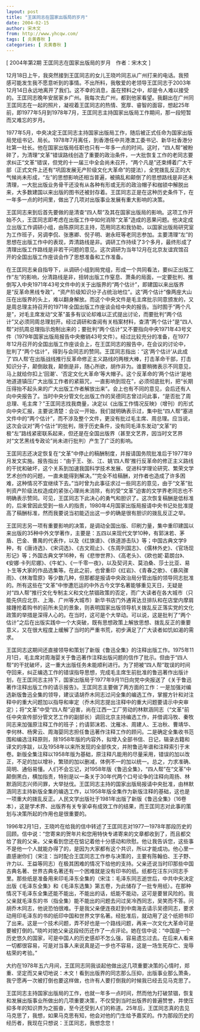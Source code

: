 ```yaml
---
layout: post
title: "王匡同志在国家出版局的岁月"
date: 2004-02-15
author: 宋木文
from: http://www.yhcqw.com/
tags: [ 炎黄春秋 ]
categories: [ 炎黄春秋 ]
---
```



[ 2004年第2期 王匡同志在国家出版局的岁月　作者：宋木文 ]


12月18日上午，我突然接到王匡同志的女儿王晓吟同志从广州打来的电话。我预感可能发生我不愿意听到的事情。不出所料，我敬爱的老领导王匡同志于2003年12月14日永远地离开了我们。这不幸的消息，虽在预料之中，却是令人难以接受的。王匡同志晚年安居家乡广州。我每次去广州，都到他家看望。我翻出在广州同王匡同志在一起的照片，凝视着王匡同志的热情、宽厚、睿智的面容，想起25年前，即1977年5月到1978年7月，王匡同志主持国家出版局工作期间，那一段短暂而又难忘的岁月。


1977年5月，中央决定王匡同志主持国家出版局工作，随后被正式任命为国家出版局党组书记、局长。1978年7月离任，到香港任中共港澳工委书记、新华社香港分社第一社长。他在国家出版局任职也只有一年多一点的时间。这时，“四人帮”被粉碎了，为清理“文革”错误路线创造了重要的政治条件，一大批恢复工作的老同志要求纠正“文革”错误，但党的十一届三中全会尚未召开，“两个凡是”还束缚着广大干部（正式文件上还有“巩固发展无产阶级文化大革命”的提法），全党拨乱反正的大气候尚未形成，“左”的思想影响还相当普遍，被搞乱和颠倒了的思想路线是非还未清理，一大批出版业务骨干还没有从各种有形或无形的政治帽子和枷锁中解脱出来，大多数建国以来出版的图书还被封存着。王匡同志正是在这种历史条件下，在一年多一点的时间里，做出了几项对出版事业发展有重大影响的决策。


王匡同志来到后首先要做的是清查“四人帮”及其在国家出版局的影响。这项工作开始不久，王匡同志即考虑在出版工作中如何消除“文革”造成的恶果问题。他决定成立出版工作调研小组，由陈原同志主持，范用同志和我协助，以国家出版局研究室为工作班子，另调李侃、张惠卿、倪子明、谢永旺等老同志参加。主要清理“左”的思想在出版工作中的表现，弄清路线是非。调研工作持续了3个多月，最终形成了清理出版工作路线是非若干问题的意见。这次调研为当年12月在北京友谊宾馆召开的全国出版工作座谈会作了思想准备和工作准备。


在王匡同志亲自指导下，从调研小组到局党组，形成一个共同看法，要纠正出版工作“左”的影响，分清路线是非，扭转出版工作窒息、萧条的局面，一定要批判、推倒写入中央1971年43号文件中的关于出版界的“两个估计”，即建国以来出版界是“反革命黑线专政”，“资产阶级知识分子占统治地位”。这“两个估计”像两座大山压在出版界的头上，难以翻身解放。而这个中央文件是毛主席批示同意颁发的，又是周总理主持召开的1971年全国出版工作座谈会给中央的报告。当时囿于“两个凡是”，对毛主席发动“文革”虽多有议论却难以正式提出讨论，而要批判“两个估计”又必须同周总理划开。经过调研和查阅有关档案材料，查清“两个估计”是“四人帮”对抗周总理指示炮制出来的；要批判“两个估计”又不要指向中央1971年43号文件（1979年国家出版局报告中央撤销43号文件）。经过比较充分的准备，在1977年12月召开的全国出版工作座谈会上，在王匡同志的报告中，在会议的讨论中，批判了“两个估计”，得到与会同志的赞同。王匡同志指出：“这‘两个估计’从此成了‘四人帮’在出版战线推行反革命修正主义路线的两根大棒，打击革命干部，打击知识分子，颠倒敌我，颠倒是非，随心所欲，胡作非为。谁要稍微表示不同意见，马上就给你扣上‘回潮’、‘否定文化大革命’等大帽子。这个反革命的‘两个估计’是地地道道镇压广大出版工作者的紧箍咒，一直影响到现在”，必须彻底批判，把“长期压得抬不起头来的广大出版工作者解放出来”。会上也有不同的意见，会后还有人向中央报告了。当时中央分管文化出版工作的吴德同志曾过问此事，“是否批了周总理、毛主席？”王匡同志找我商量，决定以《出版工作情况反映》（增刊）的形式向中央汇报，主要说清楚：会议一开始，我们就明确表示过，集中批“四人帮”塞进文件中的“两个估计”，而不涉及整个文件，更没有批过毛主席、周总理。应当说，这次会议对“两个估计”的批判，限于历史条件，没有同毛泽东发动“文革”的极“左”路线紧密联系起来，但还是在全国出版界（甚至文艺界，因当时文艺界对“文艺黑线专政论”尚未进行批判）产生了广泛的影响。


王匡同志还决定恢复在“文革”中停止的稿酬制度，并报请国务院批准后于1977年9月发文实施。报告指出：“由于王、张、江、姚‘四人帮’推行反革命的修正主义路线的干扰和破坏，这个关系到加速我国科学技术发展、促进科学理论研究、繁荣文学艺术创作的问题，一直未能得到解决。”“完全不给稿酬，对作者也造成了许多困难，这种情况不宜继续下去。”当时曾为此事征求过一些同志的意见，由于“文革”批判资产阶级法权造成的紧张心理尚未消除，有的受“文革”迫害的文学界老同志也不明确表示赞同。可见，王匡同志下此决心的勇气和胆识了。这次恢复稿酬是低标准的，后来曾因此受到一些人的指责，1980年4月国家出版局报请中央书记处批准提高了稿酬标准，然而我要说当初能迈出这一步的确是很有胆识的拨乱反正之举。


王匡同志另一项有重要影响的决策，是调动全国出版、印刷力量，集中重印建国以来出版的35种中外文学著作，主要是：五四以来现代文学10种，有郭沫若、茅盾、巴金、曹禺的代表作，以及《红旗谱》、《铁道游击队》等；中国古典文学9种，有《唐诗选》、《宋词选》、《古文观止》、《东周列国志》、《儒林外史》、《官场现形记》等；外国古典文学16种，有《悲惨世界》、《高老头》、《欧也妮·葛朗台》、《安娜·卡列尼娜》、《牛虻》、《一千零一夜》，以及契诃夫、莫泊桑、莎士比亚、易卜生等大家的作品选集等。在此之前，也曾重印《红岩》、《青春之歌》、《暴风骤雨》、《林海雪原》等少数几种，但那都是报请中央政治局分管出版的领导同志批准的。所有这些在“文革”中惨遭厄运的中外古今文学名著能够重见天日，无疑是对“四人帮”推行文化专制主义和文化禁锢政策的否定，而广大读者在各大城市（只能先供应北京、上海、广州等大城市）新华书店门外通宵达旦排队和在店堂内摩肩接踵抢着购书的前所未见的景象，则表明国家出版领导机关拨乱反正落实党的文化政策的举措是深得人心的。在当时，这可是个大举动。可以说，这是批判了“两个估计”之后在出版实践中一个大突破，既有思想政策上解放思想、拨乱反正的重要意义，又在很大程度上缓解了当时的严重书荒，初步满足了广大读者如饥如渴的需求。


王匡同志这期间还直接领导和策划了新版《鲁迅全集》的注释出版工作。1975年11月1日，毛主席对周海婴关于鲁迅著作注释出版问题的信作了批示。但由于“四人帮”的干扰破坏，这一重大出版任务未能顺利进行。为了把被“四人帮”耽误的时间夺回来，纠正编选工作的错误指导思想，完成毛主席生前批准的鲁迅著作出版计划，在王匡同志主持下，国家出版局于1977年9月11日向党中央报送了《关于鲁迅著作注释出版工作的请示报告》。王匡同志主要做了两方面的工作：一是加强对编选新版鲁迅全集的领导，建议请胡乔木同志过问全集的编选工作，掌握方针和对注释中的重大问题加以指导和审定（乔木同志提出注释中的重大问题要请示中央审定）；将“文革”中受“四人帮”迫害，尚在江西一工厂劳动的林默涵同志（“文革”前任中央宣传部分管文艺工作的副部长）调回北京主持编选工作，并借调冯牧、秦牧同志来加强原注释工作的班子；约请郭沫若、沈雁冰、周建人、王冶秋、曹靖华、李何林、杨霁云、周海婴同志担任鲁迅著作注释工作的顾问。二是确定全集收书范围和编选注释原则，除1958年版的内容外，拟增入全部书信、日记，辑录古籍和译文的序跋，以及1958年以来所发现的全部佚文，并附鲁迅年谱和注释索引于末卷。新版全集注释以1958年版为基础，原注释凡能用的尽量采用，错误的加以改正，不足的加以增补，繁琐的加以删减，体例不一的加以统一。总之，力求准确、简明、通俗易懂。人们不会忘记，对1958年版《鲁迅全集》，“四人帮”在“文革”中颠倒黑白，横加指责，特别是以一条关于30年代两个口号论争的注释向周扬、林默涵同志兴师问罪，大举挞伐。王匡同志主持的国家出版局报请中央批准，由林默涵同志主持新版全集的编选工作，以1958年版全集作为新版注释的基础，这也是一项重大的拨乱反正。人民文学出版社于1981年出版了新版《鲁迅全集》（16卷本），这是学术界、出版界有关专家卓有成效工作的结果，而王匡同志对此事的策划与决策所起的作用也是很重要的。


1996年2月1日，王晓吟在给我的信中转述了王匡同志对1977—1978年那段历史的回顾。信中说：“您寄来的贺年片和您用特快专递寄来的文章都收到了，而且都交给了我的父亲。父亲看到您还在惦记着他十分感动和欣慰。他让我告诉您，这些事不是他一个人就能办得了的，是因为大家都有这个共识，所以才能成功。他心里一直感谢你们（宋注：当时配合王匡同志工作参与决策的，主要有陈翰伯、王子野、许力以、王益等同志）在极其困难的情况下给他的支持。父亲还说当时印那些中国古典名著、世界古典名著还有一个困难就是没有印书的纸。纸都在汪东兴同志手里。那些纸是准备用来印毛泽东全集的（宋注：毛泽东同志逝世后，中共中央决定出版《毛泽东全集》和《毛泽东选集》第五卷，为此储存了一批专用纸）。在那种情况下毛泽东全集还能不能出，不能出的话，纸能不能动，这可是要冒风险的。我父亲就毛泽东的书（指全集）能不能出的问题去问过吴冷西同志，吴笑而不答。问胡乔木同志，他说恐怕很难。于是我父亲便连夜赶到中南海去请示吴德同志，要求动用印毛泽东的书的纸印中国和世界文学名著。经批准后，就动用了这个纸把书印了出来。这是一个技术问题，弄不好也是一个路线问题，再来一次文化大革命可是要被打倒的。”晓吟对她父亲这段经历还作了一点评论。她在信中说：“中国是一个历史悠久的国家，可是中国人的历史感却不怎么强，容易遗忘过去。在后来人看来一切都很容易，可是对当事人来说真是迈一步也不容易，这是一场生死存亡、宠辱枯荣的考验。”


大约在1978年五六月间，王匡同志同我谈起他做出这几项重要决策的心情时，郑重、坚定而又亲切地说：木文！看到出版界的同志那么压抑，出版事业那么萧条，我宁愿再一次被打倒也要这样做，也许有人要打倒我的时候我已经去见马克思了。


王匡同志主持国家出版局的工作，也就一年多一点时间，然而他为打破禁锢，恢复和发展出版事业所做出的几项重要决策，不仅受到当时出版界的普遍赞誉，并使压抑多年的知识界为之振奋，至今还受到人们的称道。25年后，王匡同志真的去见马克思了，我想，如果马克思有知，他会对他的门生给予嘉奖的。作为那段历史的经历者，我现在只想说：王匡同志，我想念您！


